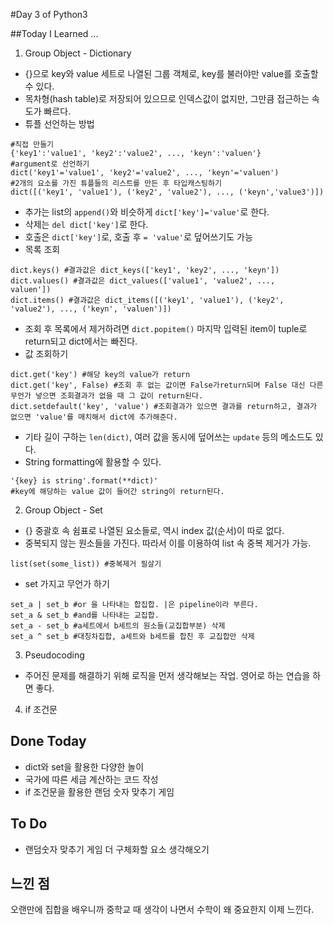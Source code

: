 #Day 3 of Python3

##Today I Learned ...

1. Group Object - Dictionary
- {}으로 key와 value 세트로 나열된 그룹 객체로, key를 불러야만 value를 호출할 수 있다.
- 목차형(hash table)로 저장되어 있으므로 인덱스값이 없지만, 그만큼 접근하는 속도가 빠르다. 
- 튜플 선언하는 방법
```
#직접 만들기
{'key1':'value1', 'key2':'value2', ..., 'keyn':'valuen'}
#argument로 선언하기
dict('key1'='value1', 'key2'='value2', ..., 'keyn'='valuen')
#2개의 요소를 가진 튜플들의 리스트를 만든 후 타입캐스팅하기
dict([('key1', 'value1'), ('key2', 'value2'), ..., ('keyn','value3')])
```
- 추가는 list의 `append()`와 비슷하게 `dict['key']='value'`로 한다. 
- 삭제는 `del dict['key']`로 한다.
- 호출은 `dict['key']`로, 호출 후 `= 'value'`로 덮어쓰기도 가능
- 목록 조회
```
dict.keys() #결과값은 dict_keys(['key1', 'key2', ..., 'keyn'])
dict.values() #결과값은 dict_values(['value1', 'value2', ..., 
valuen'])
dict.items() #결과값은 dict_items([('key1', 'value1'), ('key2', 'value2'), ..., ('keyn', 'valuen')])
```
- 조회 후 목록에서 제거하려면 `dict.popitem()` 마지막 입력된 item이 tuple로 return되고 dict에서는 빠진다.
- 값 조회하기 
```
dict.get('key') #해당 key의 value가 return
dict.get('key', False) #조회 후 없는 값이면 False가return되며 False 대신 다른 무언가 넣으면 조회결과가 없을 때 그 값이 return된다.
dict.setdefault('key', 'value') #조회결과가 있으면 결과를 return하고, 결과가 없으면 'value'를 매치해서 dict에 추가해준다.
```
- 기타
길이 구하는 `len(dict)`, 
여러 값을 동시에 덮어쓰는 `update` 등의 메소드도 있다. 
- String formatting에 활용할 수 있다.
```
'{key} is string'.format(**dict)'
#key에 해당하는 value 값이 들어간 string이 return된다.
```

2. Group Object - Set
- {} 중괄호 속 쉼표로 나열된 요소들로, 역시 index 값(순서)이 따로  없다.
- 중복되지 않는 원소들을 가진다. 따라서 이를 이용하여 list 속 중복 제거가 가능.
```
list(set(some_list)) #중복제거 필살기
```
- set 가지고 무언가 하기
```
set_a | set_b #or 을 나타내는 합집합. |은 pipeline이라 부른다.
set_a & set_b #and를 나타내는 교집합. 
set_a - set_b #a세트에서 b세트의 원소들(교집합부분) 삭제
set_a ^ set_b #대칭차집합, a세트와 b세트를 합친 후 교집합만 삭제
```


3. Pseudocoding
- 주어진 문제를 해결하기 위해 로직을 먼저 생각해보는 작업. 영어로 하는 연습을 하면 좋다.

4. if 조건문


## Done Today
- dict와 set을 활용한 다양한 놀이
- 국가에 따른 세금 계산하는 코드 작성
- if 조건문을 활용한 랜덤 숫자 맞추기 게임

## To Do
- 랜덤숫자 맞추기 게임 더 구체화할 요소 생각해오기

## 느낀 점
오랜만에 집합을 배우니까 중학교 때 생각이 나면서 수학이 왜 중요한지 이제 느낀다.


